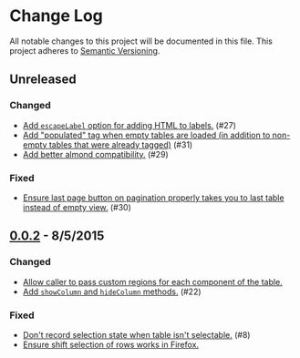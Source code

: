 # Change Log

All notable changes to this project will be documented in this file. This project adheres to [Semantic Versioning](http://semver.org/).

## Unreleased

### Changed

- [Add `escapeLabel` option for adding HTML to labels.](https://github.com/rapid7/marionette.carpenter/pull/27) (#27)
- [Add "populated" tag when empty tables are loaded (in addition to non-empty tables that were already tagged)](https://github.com/rapid7/marionette.carpenter/pull/31) (#31)
- [Add better almond compatibility.](https://github.com/rapid7/marionette.carpenter/pull/29) (#29)

### Fixed
- [Ensure last page button on pagination properly takes you to last table instead of empty view.](https://github.com/rapid7/marionette.carpenter/pull/30) (#30)


## [0.0.2](https://github.com/rapid7/marionette.carpenter/releases/0.0.2) - 8/5/2015

### Changed

- [Allow caller to pass custom regions for each component of the table.](https://github.com/rapid7/marionette.carpenter/commit/7b6088a9e3f0a6db5aa0dcfc80b29527a087cc65)
- [Add `showColumn` and `hideColumn` methods.](https://github.com/rapid7/marionette.carpenter/pull/22) (#22)

### Fixed

- [Don't record selection state when table isn't selectable.](https://github.com/rapid7/marionette.carpenter/commit/8e55509ab35f30b2a02944ad932408b5fe4abf63) (#8)
- [Ensure shift selection of rows works in Firefox.](https://github.com/rapid7/marionette.carpenter/issues/25)
